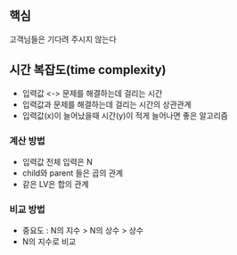 ## 핵심
고객님들은 기다려 주시지 않는다

## 시간 복잡도(time complexity)
- 입력값 <-> 문제를 해결하는데 걸리는 시간
- 입력값과 문제를 해결하는데 걸리는 시간의 상관관계
- 입력값(x)이 늘어났을때 시간(y)이 적게 늘어나면 좋은 알고리즘
### 계산 방법
- 입력값 전체 입력은 N
- child와 parent 들은 곱의 관계
- 같은 LV은 합의 관계
### 비교 방법
- 중요도 : N의 지수 > N의 상수 > 상수
- N의 지수로 비교
